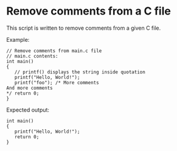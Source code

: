 # Remove comments from a C file

This script is written to remove comments from a given C file.

Example:

```
// Remove comments from main.c file
// main.c contents:
int main()
{
   // printf() displays the string inside quotation
   printf("Hello, World!");
   printf("foo"); /* More comments
And more comments
*/ return 0;
}
```

Expected output:

```
int main()
{
   printf("Hello, World!");
   return 0;
}
```
